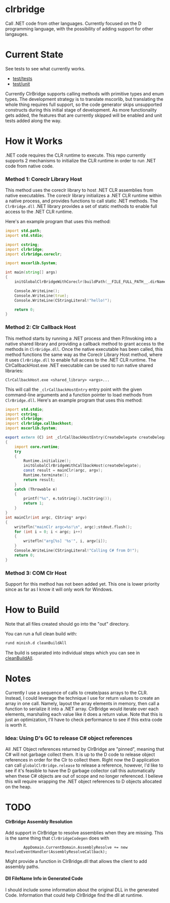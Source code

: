 # clrbridge

Call .NET code from other languages.  Currently focused on the D programming language, with the possibility of adding support for other langauges.

# Current State

See tests to see what currently works.

* [test/tests](test/tests)
* [test/unit](test/unit)

Currently ClrBridge supports calling methods with primitive types and enum types.  The development strategy is to translate mscorlib, but translating the whole thing requires full support, so the code generator skips unsupported constructs during this initial stage of development.  As more functionality gets added, the features that are currently skipped will be enabled and unit tests added along the way.

# How it Works

.NET code requires the CLR runtime to execute.  This repo currently supports 2 mechanisms to initialize the CLR runtime in order to run .NET code from native code.

### Method 1: Coreclr Library Host

This method uses the coreclr library to host .NET CLR assemblies from native executables. The coreclr library initializes a .NET CLR runtime within a native process, and provides functions to call static .NET methods. The `ClrBridge.dll` .NET library provides a set of static methods to enable full access to the .NET CLR runtime.

Here's an example program that uses this method:
```D
import std.path;
import std.stdio;

import cstring;
import clrbridge;
import clrbridge.coreclr;

import mscorlib.System;

int main(string[] args)
{
    initGlobalClrBridgeWithCoreclr(buildPath(__FILE_FULL_PATH__.dirName, "out", "ClrBridge.dll"));

    Console.WriteLine();
    Console.WriteLine(true);
    Console.WriteLine(CStringLiteral!"hello!");

    return 0;
}
```

### Method 2: Clr Callback Host

This method starts by running a .NET process and then P/Invoking into a native shared library and providing a callback method to grant access to the methods in `ClrBridge.dll`.  Once the native executable has been called, this method functions the same way as the Coreclr Library Host method, where it uses `ClrBridge.dll` to enable full access to the .NET CLR runtime. The ClrCallbackHost.exe .NET executable can be used to run native shared libraries:
```
ClrCallbackHost.exe <shared_library> <args>...
```
This will call the `_clrCallbackHostEntry` entry point with the given command-line arguments and a function pointer to load methods from `ClrBridge.dll`.  Here's an example program that uses this method:

```D
import std.stdio;
import cstring;
import clrbridge;
import clrbridge.callbackhost;
import mscorlib.System;

export extern (C) int _clrCallbackHostEntry(CreateDelegate createDelegate, int argc, CString* argv/*, CString* envp*/)
{
    import core.runtime;
    try
    {
        Runtime.initialize();
        initGlobalClrBridgeWithCallbackHost(createDelegate);
        const result = mainClr(argc, argv);
        Runtime.terminate();
        return result;
    }
    catch (Throwable e)
    {
        printf("%s", e.toString().toCString());
        return 1;
    }
}
int mainClr(int argc, CString* argv)
{
    writefln("mainClr argc=%s!\n", argc);stdout.flush();
    for (int i = 0; i < argc; i++)
    {
        writefln("arg[%s] '%s'", i, argv[i]);
    }
    Console.WriteLine(CStringLiteral!"Calling C# from D!");
    return 0;
}
```

### Method 3: COM Clr Host

Support for this method has not been added yet.  This one is lower priority since as far as I know it will only work for Windows.

# How to Build

Note that all files created should go into the "out" directory.

You can run a full clean build with:
```bash
rund minish.d cleanBuildAll
```

The build is separated into individual steps which you can see in [cleanBuildAll](cleanBuildAll).

# Notes

Currently I use a sequence of calls to create/pass arrays to the CLR.  Instead, I could leverage the technique I use for return values to create an array in one call.  Namely, layout the array elements in memory, then call a function to serialize it into a .NET array.  ClrBridge would iterate over each elements, marshaling each value like it does a return value.  Note that this is just an optimization, I'll have to check performance to see if this extra code is worth it.

### Idea: Using D's GC to release C# object references

All .NET Object references returned by ClrBridge are "pinned", meaning that C# will not garbage collect them.  It is up to the D code to release object references in order for the Clr to collect them.  Right now the D application can call `globalClrBridge.release` to release a reference, however, I'd like to see if it's feasible to have the D garbage collector call this automatically when these C# objects are out of scope and no longer referenced. I believe this will require wrapping the .NET object references to D objects allocated on the heap.

# TODO

#### ClrBridge Assembly Resolution

Add support in ClrBridge to resolve assemblies when they are missing.  This is the same thing that `ClrBridgeCodegen` does with

```
        AppDomain.CurrentDomain.AssemblyResolve += new ResolveEventHandler(AssemblyResolveCallback);
```

Might provide a function in ClrBridge.dll that allows the client to add assembly paths.

#### Dll FileName Info in Generated Code

I should include some information about the original DLL in the generated Code.  Information that could help ClrBridge find the dll at runtime.